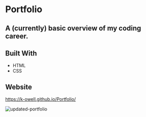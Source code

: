 # Portfolio

## A (currently) basic overview of my coding career.

## Built With
* HTML
* CSS

## Website
https://k-owell.github.io/Portfolio/

![updated-portfolio](https://user-images.githubusercontent.com/87747089/129457398-d17dec63-f626-41da-a559-45de07121bf6.png)

